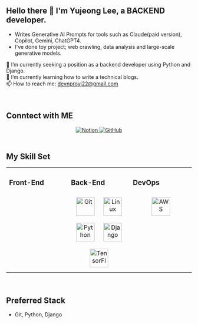 <!-- How to use this special repository!
**devnproyj22/devnproyj22** is a ✨ _special_ ✨ repository 
because its `README.md` (this file) appears on your GitHub profile.

Here are some ideas to get you started:

- 🔭 I’m currently looking for ...
- 🌱 I’m currently learning ...
- 👯 I’m looking to collaborate on ...
- 🤔 I’m looking for help with ...
- 💬 Ask me about ...
- 📫 How to reach me: devnproyj22@gmail.com
- 😄 Pronouns: ...
- ⚡ Fun fact: ...
-->




<!-- From here -->





## <div align='left'> Hello there 👋 I'm Yujeong Lee, a BACKEND developer.

* Writes Generative AI Prompts for tools such as Claude(paid version), Copilot, Gemini, ChatGPT4.
* I've done toy project; web crawling, data analysis and large-scale generative models.

🔭 I’m currently seeking a position as a backend developer using Python and Django.  
🌱 I’m currently learning how to write a technical blogs.  
📫 How to reach me: devnproyj22@gmail.com  

<div/>

<br/>

## Conntect with ME 
<div align='center'>
  <a href='https://www.notion.so' target='_blank'>
    <img src=https://img.shields.io/badge/Notion-f9f5f1.svg?&style=for-the-badge&logo=Notion&logoColor=black alt=Notion style='margin-bottom: 5px;'/>
    <a/>
    <a href='https://github.com/devnproyj22' target='_blank'>
    <img src=https://img.shields.io/badge/GitHub-FFEEEE.svg?&style=for-the-badge&logo=GitHub&logoColor=black alt=GitHub style='margin-bottom: 5px;'/>
    <a/>
<!-- REFERENCE : https://shields.io/ -->
</div>
      
<br/>

## My Skill Set
<table><tr><td valign='top' width='33%'>

### Front-End
<div align='center'>
</div>
</td>

<td valign='top' width='33%'>
  
### Back-End
<div align='center'>
  <img style='margin: 10px' src='https://profilinator.rishav.dev/skills-assets/git-scm-icon.svg' alt='Git' height='50' />
  <img style='margin: 10px' src='https://profilinator.rishav.dev/skills-assets/linux-original.svg' alt='Linux' height='50' />
  <img style='margin: 10px' src='https://profilinator.rishav.dev/skills-assets/python-original.svg' alt='Python' height='50' />
  <img style='margin: 10px' src='https://profilinator.rishav.dev/skills-assets/django-original.svg' alt='Django' height='50' />
  <img style='margin: 10px' src='https://profilinator.rishav.dev/skills-assets/tensorflow-icon.svg' alt='TensorFlow' height='50' />
</div>
</td>

<td valign='top' width='33%'>
  
### DevOps
<div align='center'>
  <img style='margin: 10px' src='https://profilinator.rishav.dev/skills-assets/amazonwebservices-original-wordmark.svg' alt='AWS' height='50' /> 
</div>
</td> 

</tr>
</table>

<br/>

## Preferred Stack
* Git, Python, Django
